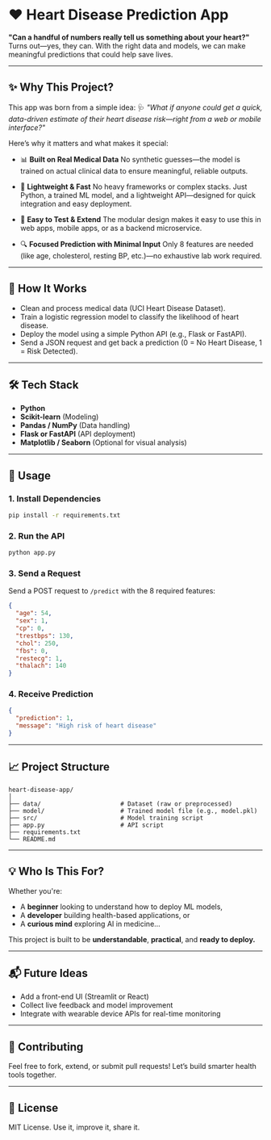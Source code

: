 # ❤️ Heart Disease Prediction App

**"Can a handful of numbers really tell us something about your heart?"**
Turns out—yes, they can. With the right data and models, we can make meaningful predictions that could help save lives.

---

## ✨ Why This Project?

This app was born from a simple idea:
🩺 *"What if anyone could get a quick, data-driven estimate of their heart disease risk—right from a web or mobile interface?"*

Here’s why it matters and what makes it special:

* 📊 **Built on Real Medical Data**
  No synthetic guesses—the model is trained on actual clinical data to ensure meaningful, reliable outputs.

* 🚀 **Lightweight & Fast**
  No heavy frameworks or complex stacks. Just Python, a trained ML model, and a lightweight API—designed for quick integration and easy deployment.

* 🧪 **Easy to Test & Extend**
  The modular design makes it easy to use this in web apps, mobile apps, or as a backend microservice.

* 🔍 **Focused Prediction with Minimal Input**
  Only 8 features are needed (like age, cholesterol, resting BP, etc.)—no exhaustive lab work required.

---

## 🧠 How It Works

* Clean and process medical data (UCI Heart Disease Dataset).
* Train a logistic regression model to classify the likelihood of heart disease.
* Deploy the model using a simple Python API (e.g., Flask or FastAPI).
* Send a JSON request and get back a prediction (0 = No Heart Disease, 1 = Risk Detected).

---

## 🛠️ Tech Stack

* **Python**
* **Scikit-learn** (Modeling)
* **Pandas / NumPy** (Data handling)
* **Flask or FastAPI** (API deployment)
* **Matplotlib / Seaborn** (Optional for visual analysis)

---

## 🚀 Usage

### 1. Install Dependencies

```bash
pip install -r requirements.txt
```

### 2. Run the API

```bash
python app.py
```

### 3. Send a Request

Send a POST request to `/predict` with the 8 required features:

```json
{
  "age": 54,
  "sex": 1,
  "cp": 0,
  "trestbps": 130,
  "chol": 250,
  "fbs": 0,
  "restecg": 1,
  "thalach": 140
}
```

### 4. Receive Prediction

```json
{
  "prediction": 1,
  "message": "High risk of heart disease"
}
```

---

## 📈 Project Structure

```
heart-disease-app/
│
├── data/                      # Dataset (raw or preprocessed)
├── model/                     # Trained model file (e.g., model.pkl)
├── src/                       # Model training script
├── app.py                     # API script
├── requirements.txt
└── README.md
```

---

## 💡 Who Is This For?

Whether you're:

* A **beginner** looking to understand how to deploy ML models,
* A **developer** building health-based applications, or
* A **curious mind** exploring AI in medicine...

This project is built to be **understandable**, **practical**, and **ready to deploy.**

---

## 📬 Future Ideas

* Add a front-end UI (Streamlit or React)
* Collect live feedback and model improvement
* Integrate with wearable device APIs for real-time monitoring

---

## 🤝 Contributing

Feel free to fork, extend, or submit pull requests! Let’s build smarter health tools together.

---

## 📜 License

MIT License. Use it, improve it, share it.


